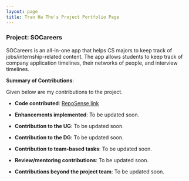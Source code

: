 ```yaml
---
layout: page
title: Tran Ha Thu's Project Portfolio Page
---
```


### Project: SOCareers

SOCareers is an all-in-one app that helps CS majors to keep track of jobs/internship-related content.
The app allows students to keep track of company application timelines, their networks of people, and interview timelines.

**Summary of Contributions**:

Given below are my contributions to the project.

* **Code contributed**: [RepoSense link](https://nus-cs2103-ay2324s1.github.io/tp-dashboard/?search=oeggy03&breakdown=false&sort=groupTitle%20dsc&sortWithin=title&since=2023-09-22&timeframe=commit&mergegroup=&groupSelect=groupByRepos)

* **Enhancements implemented**:
  To be updated soon.

* **Contribution to the UG**:
  To be updated soon.

* **Contribution to the DG**:
  To be updated soon.

* **Contribution to team-based tasks**:
  To be updated soon.

* **Review/mentoring contributions**:
  To be updated soon.

* **Contributions beyond the project team**:
  To be updated soon.

